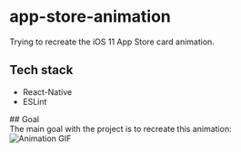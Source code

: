 # app-store-animation
Trying to recreate the iOS 11 App Store card animation.

## Tech stack  
* React-Native
* ESLint

## Goal  
The main goal with the project is to recreate this animation:  
![Animation GIF](https://media.giphy.com/media/3Xw9PPwQdy9j4Pge4I/giphy.gif)
